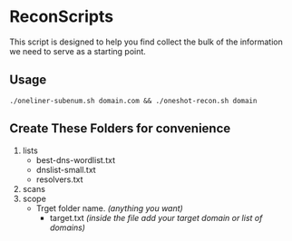 # ReconScripts
This script is designed to help you find collect the bulk of the information we need to serve as a starting point.

## Usage
```./oneliner-subenum.sh domain.com && ./oneshot-recon.sh domain```


## Create These Folders for convenience
1. lists
   - best-dns-wordlist.txt
   - dnslist-small.txt
   - resolvers.txt
2. scans
3. scope
   - Trget folder name. *(anything you want)*
     - target.txt *(inside the file add your target domain or list of domains)*
    
